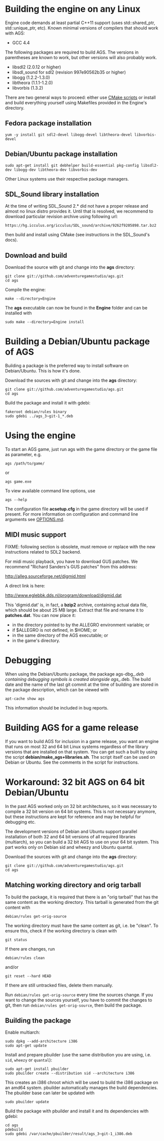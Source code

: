 # Building the engine on any Linux
Engine code demands at least partial C++11 support (uses std::shared_ptr, std::unique_ptr, etc).
Known minimal versions of compilers that should work with AGS:

-   GCC 4.4

The following packages are required to build AGS. The versions in
parentheses are known to work, but other versions will also
probably work.

-   libsdl2 (2.0.12 or higher)
-   libsdl_sound for sdl2 (revision 997e90562b35 or higher)
-   libogg (1.2.2-1.3.0)
-   libtheora (1.1.1-1.2.0)
-   libvorbis (1.3.2)

There are two general ways to proceed: either use [CMake scripts](../CMAKE.md) or install and build everything yourself using Makefiles provided in the Engine's directory.

Fedora package installation
---------------------------
    yum -y install git sdl2-devel libogg-devel libtheora-devel libvorbis-devel

Debian/Ubuntu package installation
----------------------------------
    sudo apt-get install git debhelper build-essential pkg-config libsdl2-dev libogg-dev libtheora-dev libvorbis-dev

Other Linux systems use their respective package managers.

SDL_Sound library installation
----------------------------------
At the time of writing SDL_Sound 2.* did not have a proper release and almost no linux distro provides it.
Until that is resolved, we recommend to download particular revision archive using following url:

    https://hg.icculus.org/icculus/SDL_sound/archive/9262f9205898.tar.bz2

then build and install using CMake (see instructions in the SDL_Sound's docs).

Download and build
------------------
Download the source with git and change into the **ags** directory:

    git clone git://github.com/adventuregamestudio/ags.git
    cd ags

Compile the engine:

    make --directory=Engine

The **ags** executable can now be found in the **Engine** folder and
can be installed with

    sudo make --directory=Engine install

# Building a Debian/Ubuntu package of AGS
Building a package is the preferred way to install software on
Debian/Ubuntu. This is how it's done.

Download the sources with git and change into the **ags** directory:

    git clone git://github.com/adventuregamestudio/ags.git
    cd ags

Build the package and install it with gdebi:

    fakeroot debian/rules binary
    sudo gdebi ../ags_3~git-1_*.deb

# Using the engine
To start an AGS game, just run ags with the game directory or the game
file as parameter, e.g.

    ags /path/to/game/

or

    ags game.exe

To view available command line options, use

    ags --help

The configuration file **acsetup.cfg** in the game directory will be used
if present. For more information on configuration and command line arguments
see [OPTIONS.md](../OPTIONS.md).

## MIDI music support

FIXME: following section is obsolete, must remove or replace with the new instructions related to SDL2 backend.

For midi music playback, you have to download GUS patches. We recommend
"Richard Sanders's GUS patches" from this address:

http://alleg.sourceforge.net/digmid.html

A direct link is here:

http://www.eglebbk.dds.nl/program/download/digmid.dat

This 'digmid.dat' is, in fact, a **bzip2** archive, containing actual data file,
which should be about 25 MB large. Extract that file and rename it to **patches.dat**.
You can now place it:

-   in the directory pointed to by the ALLEGRO environment variable; or
-   if $ALLEGRO is not defined, in $HOME; or
-   in the same directory of the AGS executable; or
-   in the game's directory.

# Debugging
When using the Debian/Ubuntu package, the package ags-dbg_*.deb containing debugging
symbols is created alongside ags_*.deb. The build date and the name of the
last git commit at the time of building are stored in the package description,
which can be viewed with

    apt-cache show ags

This information should be included in bug reports.

# Building AGS for a game release
If you want to build AGS for inclusion in a game release, you want an
engine that runs on most 32 and 64 bit Linux systems regardless of the library
versions that are installed on that system. You can get such a built by using
the script **debian/make_ags+libraries.sh**. The script itself can be used
on Debian or Ubuntu. See the comments in the script for instructions.

# Workaround: 32 bit AGS on 64 bit Debian/Ubuntu
In the past AGS worked only on 32 bit architectures, so it was necessary to compile
a 32 bit version on 64 bit systems. This is not necessary anymore, but these
instructions are kept for reference and may be helpful for debugging etc.

The development versions of Debian and Ubuntu support parallel
installation of both 32 and 64 bit versions of all required libraries
(multiarch), so you can build a 32 bit AGS to use on your 64 bit system.
This part works only on Debian sid and wheezy and Ubuntu quantal.

Download the sources with git and change into the **ags** directory:

    git clone git://github.com/adventuregamestudio/ags.git
    cd ags

## Matching working directory and orig tarball
To build the package, it is required that there is an "orig tarball"
that has the same content as the working directory. This tarball is generated
from the git content with

    debian/rules get-orig-source

The working directory must have the same content as git, i.e. be "clean".
To ensure this, check if the working directory is clean with

    git status

If there are changes, run 

    debian/rules clean 

and/or

    git reset --hard HEAD

If there are still untracked files, delete them manually.

Run `debian/rules get-orig-source` every time the sources change. If
you want to change the sources yourself, you have to commit the
changes to git, then run `debian/rules get-orig-source`, then
build the package.


## Building the package

Enable multiarch:

    sudo dpkg --add-architecture i386
    sudo apt-get update

Install and prepare pbuilder (use the same distribution you are using,
i.e. `sid`, `wheezy` or `quantal`):

    sudo apt-get install pbuilder
    sudo pbuilder create --distribution sid --architecture i386

This creates an i386 chroot which will be used to build the i386 package
on an amd64 system. pbuilder automatically manages the build dependencies.
The pbuilder base can later be updated with

    sudo pbuilder update

Build the package with pbuilder and install it and its dependencies with gdebi:

    cd ags
    pdebuild
    sudo gdebi /var/cache/pbuilder/result/ags_3~git-1_i386.deb
